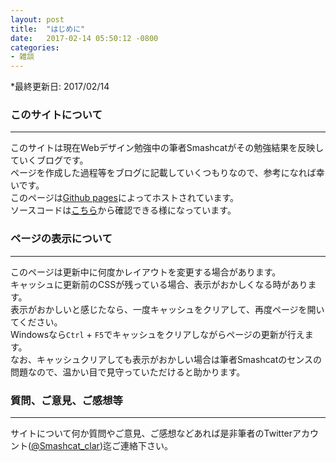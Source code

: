 ```yaml
---
layout: post
title:  "はじめに"
date:   2017-02-14 05:50:12 -0800
categories: 
- 雑談
---
```


*最終更新日: 2017/02/14

### このサイトについて

---

このサイトは現在Webデザイン勉強中の筆者Smashcatがその勉強結果を反映していくブログです。<br>
ページを作成した過程等をブログに記載していくつもりなので、参考になれば幸いです。<br>
このページは[Github pages][github_url]によってホストされています。<br>
ソースコードは[こちら][github_source]から確認できる様になっています。<br>


### ページの表示について

---

このページは更新中に何度かレイアウトを変更する場合があります。<br>
キャッシュに更新前のCSSが残っている場合、表示がおかしくなる時があります。<br>
表示がおかしいと感じたなら、一度キャッシュをクリアして、再度ページを開いてください。<br>
Windowsなら`Ctrl` + `F5`でキャッシュをクリアしながらページの更新が行えます。<br>
なお、キャッシュクリアしても表示がおかしい場合は筆者Smashcatのセンスの問題なので、温かい目で見守っていただけると助かります。


### 質問、ご意見、ご感想等

---

サイトについて何か質問やご意見、ご感想などあれば是非筆者のTwitterアカウント([@Smashcat_clar][twitter_link])迄ご連絡下さい。

[github_url]: https://pages.github.com/
[github_source]: https://github.com/Naturalclar/naturalclar.github.io
[twitter_link]: https://twitter.com/Smashcat_Clar